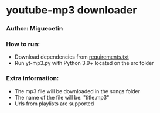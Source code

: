 # youtube-mp3 downloader
### Author: Miguecetin

### How to run:

- Download dependencies from [requirements.txt](requirements.txt)
- Run yt-mp3.py with Python 3.9+ located on the src folder

### Extra information:

- The mp3 file will be downloaded in the songs folder
- The name of the file will be: "title.mp3"
- Urls from playlists are supported
